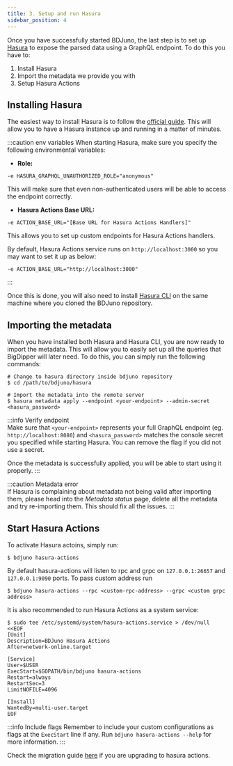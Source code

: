 ```yaml
---
title: 3. Setup and run Hasura
sidebar_position: 4
---
```


Once you have successfully started BDJuno, the last step is to set up [Hasura](https://hasura.io/) to expose the parsed data using a GraphQL endpoint. To do this you have to:

1. Install Hasura
2. Import the metadata we provide you with
3. Setup Hasura Actions 

## Installing Hasura
The easiest way to install Hasura is to follow the [official guide](https://hasura.io/docs/latest/graphql/core/getting-started/docker-simple.html). This will allow you to have a Hasura instance up and running in a matter of minutes.

:::caution env variables
When starting Hasura, make sure you specify the following environmental variables:
- __Role:__
```
-e HASURA_GRAPHQL_UNAUTHORIZED_ROLE="anonymous"
```
This will make sure that even non-authenticated users will be able to access the endpoint correctly.

- __Hasura Actions Base URL:__
```
-e ACTION_BASE_URL="[Base URL for Hasura Actions Handlers]"
```
This allows you to set up custom endpoints for Hasura Actions handlers. 

By default, Hasura Actions service runs on `http://localhost:3000` so you may want to set it up as below:
```
-e ACTION_BASE_URL="http://localhost:3000"
```

:::

Once this is done, you will also need to install [Hasura CLI](https://hasura.io/docs/latest/graphql/core/hasura-cli/install-hasura-cli.html#install-hasura-cli) on the same machine where you cloned the BDJuno repository.

## Importing the metadata
When you have installed both Hasura and Hasura CLI, you are now ready to import the metadata. This will allow you to easily set up all the queries that BigDipper will later need. To do this, you can simply run the following commands:

```shell
# Change to hasura directory inside bdjuno repository
$ cd /path/to/bdjuno/hasura

# Import the metadata into the remote server
$ hasura metadata apply --endpoint <your-endpoint> --admin-secret <hasura_password>
```

:::info Verify endpoint  
Make sure that `<your-endpoint>` represents your full GraphQL endpoint (eg. `http://localhost:8080`) and `<hasura_password>` matches the console secret you specified while starting Hasura. You can remove the flag if you did not use a secret.

Once the metadata is successfully applied, you will be able to start using it properly.
:::

:::caution Metadata error    
If Hasura is complaining about metadata not being valid after importing them, please head into the _Metadata status_ page, delete all the metadata and try re-importing them. This should fix all the issues.
:::

## Start Hasura Actions

To activate Hasura actoins, simply run: 
```
$ bdjuno hasura-actions
```

By default hasura-actions will listen to rpc and grpc on `127.0.0.1:26657` and `127.0.0.1:9090` ports. To pass custom address run

```
$ bdjuno hasura-actions --rpc <custom-rpc-address> --grpc <custom grpc address>
```

It is also recommended to run Hasura Actions as a system service:
```shell
$ sudo tee /etc/systemd/system/hasura-actions.service > /dev/null <<EOF
[Unit]
Description=BDJuno Hasura Actions
After=network-online.target

[Service]
User=$USER
ExecStart=$GOPATH/bin/bdjuno hasura-actions
Restart=always
RestartSec=3
LimitNOFILE=4096

[Install]
WantedBy=multi-user.target
EOF
```

:::info Include flags
Remember to include your custom configurations as flags at the `ExecStart` line if any. 
Run `bdjuno hasura-actions --help` for more information.
:::

Check the migration guide [here](./migrations/v2.0.0.md) if you are upgrading to hasura actions.
